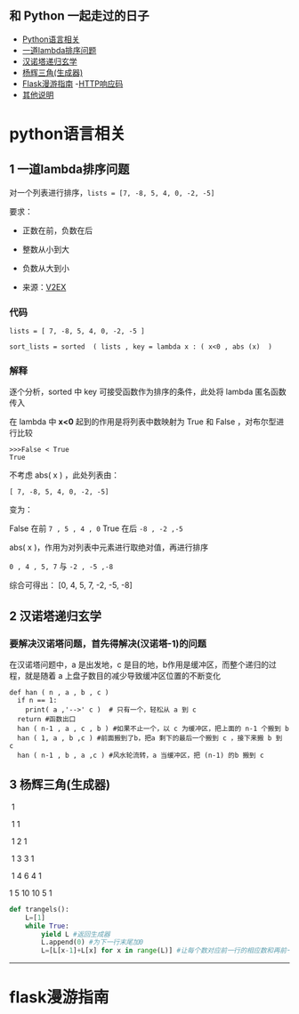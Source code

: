 **和 Python 一起走过的日子**
---
- [Python语言相关](#python语言相关)
 - [一道lambda排序问题](#1-一道lambda排序问题)
 - [汉诺塔递归玄学](#2-汉诺塔递归玄学)
 - [杨辉三角(生成器)](#3-杨辉三角生成器)
- [Flask漫游指南](#flask漫游指南)
 -[HTTP响应码](#1-http响应码)
- [其他说明](其他说明)

# python语言相关
## 1 一道lambda排序问题
对一个列表进行排序，`lists = [7, -8, 5, 4, 0, -2, -5]`

要求：

- 正数在前，负数在后
- 整数从小到大
- 负数从大到小

- 来源：[V2EX](https://www.v2ex.com/t/286691)

### 代码

 `lists = [ 7, -8, 5, 4, 0, -2, -5 ]`

`sort_lists = sorted  ( lists , key = lambda x : ( x<0 , abs (x)  )`

### 解释

逐个分析，sorted 中 key 可接受函数作为排序的条件，此处将 lambda 匿名函数传入

在 lambda 中 **x<0** 起到的作用是将列表中数映射为 True 和 False ，对布尔型进行比较

```
>>>False < True 
True
```

不考虑 abs( x ) ，此处列表由：

`[ 7, -8, 5, 4, 0, -2, -5]`

变为：

False 在前  `7 , 5 , 4 , 0`     True 在后  `-8 , -2 ,-5`

abs( x )，作用为对列表中元素进行取绝对值，再进行排序

 `0 , 4 , 5, 7`   与  `-2 , -5 ,-8` 

综合可得出： [0, 4, 5, 7, -2, -5, -8]

## 2 汉诺塔递归玄学
### 要解决汉诺塔问题，首先得解决(汉诺塔-1)的问题

在汉诺塔问题中，a 是出发地，c 是目的地，b作用是缓冲区，而整个递归的过程，就是随着 a 上盘子数目的减少导致缓冲区位置的不断变化

```
def han ( n , a , b , c )
  if n == 1:
    print( a ,'-->' c )  # 只有一个，轻松从 a 到 c
  return #函数出口
  han ( n-1 , a , c , b ) #如果不止一个，以 c 为缓冲区，把上面的 n-1 个搬到 b
  han ( 1, a , b ,c ) #前面搬到了b，把a 剩下的最后一个搬到 c ，接下来搬 b 到 c 
  han ( n-1 , b , a ,c ) #风水轮流转，a 当缓冲区，把 (n-1) 的b 搬到 c
```
  
  

## 3 杨辉三角(生成器)

​					1

​				1 		1

​			1		2		1

​		1		3		3		1

​	1		4		6		4		1

1		5		10		10		5		1

```python
def trangels():
    L=[1]
    while True:
        yield L #返回生成器
        L.append(0) #为下一行末尾加0
        L=[L[x-1]+L[x] for x in range(L)] #让每个数对应前一行的相应数和再前一位相加，第一个数比较特殊，是上一行第一个数与末尾数相加（这也是加0的用意所在）
```

---

# flask漫游指南



